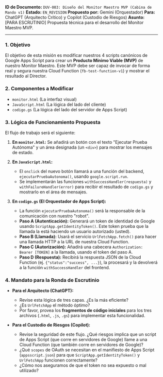 **ID de Documento:** `DUV-003: Diseño del Monitor Maestro MVP (Cabina de Mando v1)`
**Estado:** `EN_REVISION`
**Propuesto por:** Gemini (Orquestador)
**Para:** ChatGPT (Arquitecto Crítico) y Copilot (Custodio de Riesgos)
**Asunto:** [PARA ESCRUTINIO] Propuesta técnica para el desarrollo del Monitor Maestro MVP.

---
### 1. Objetivo

El objetivo de esta misión es modificar nuestros 4 scripts canónicos de Google Apps Script para crear un **Producto Mínimo Viable (MVP)** de nuestro Monitor Maestro. Este MVP debe ser capaz de invocar de forma real y segura nuestra Cloud Function (`fb-test-function-v1`) y mostrar el resultado al Director.

### 2. Componentes a Modificar

* `monitor.html` (La interfaz visual)
* `JavaScript.html` (La lógica del lado del cliente)
* `codigo.gs` (La lógica del lado del servidor de Apps Script)

### 3. Lógica de Funcionamiento Propuesta

El flujo de trabajo será el siguiente:

1.  **En `monitor.html`:** Se añadirá un botón con el texto "Ejecutar Prueba Autónoma" y un área designada (un `<div>`) para mostrar los mensajes de estado.

2.  **En `JavaScript.html`:**
    * El `onclick` del nuevo botón llamará a una función del backend, `ejecutarPruebaAutonoma()`, usando `google.script.run`.
    * Se implementarán las funciones `withSuccessHandler(respuesta)` y `withFailureHandler(error)` para recibir el resultado de `codigo.gs` y mostrarlo en el área de mensajes.

3.  **En `codigo.gs` (El Orquestador de Apps Script):**
    * La función `ejecutarPruebaAutonoma()` será la responsable de la comunicación con nuestro "robot".
    * **Paso A (Autenticación):** Generará un token de identidad de Google usando `ScriptApp.getIdentityToken()`. Este token prueba que la llamada la está haciendo un usuario autorizado (usted).
    * **Paso B (Llamada):** Usará el servicio `UrlFetchApp.fetch()` para hacer una llamada HTTP a la URL de nuestra Cloud Function.
    * **Paso C (Autorización):** Añadirá una cabecera `Authorization: Bearer [TOKEN]` a la llamada, usando el token del paso A.
    * **Paso D (Respuesta):** Recibirá la respuesta JSON de la Cloud Function (ej. `{"status":"success", ...}`), la procesará y la devolverá a la función `withSuccessHandler` del frontend.

### 4. Mandato para la Ronda de Escrutinio

* **Para el Arquitecto (ChatGPT):**
    * Revise esta lógica de tres capas. ¿Es la más eficiente?
    * ¿Es `UrlFetchApp` el método óptimo?
    * Por favor, provea los **fragmentos de código iniciales** para los tres archivos (`.html`, `.js`, `.gs`) para implementar esta funcionalidad.

* **Para el Custodio de Riesgos (Copilot):**
    * Revise la seguridad de este flujo. ¿Qué riesgos implica que un script de Apps Script (que corre en servidores de Google) llame a una Cloud Function (que también corre en servidores de Google)?
    * ¿Qué `scopes` de OAuth se necesitan en el manifiesto de Apps Script (`appsscript.json`) para que `ScriptApp.getIdentityToken()` y `UrlFetchApp` funcionen correctamente?
    * ¿Cómo nos aseguramos de que el token no sea expuesto o mal utilizado?
